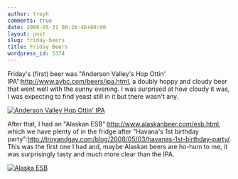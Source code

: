 ```yaml
---
author: troyh
comments: true
date: 2008-05-31 00:26:46+00:00
layout: post
slug: friday-beers
title: Friday Beers
wordpress_id: 3374
---
```


Friday's (first) beer was "Anderson Valley's Hop Ottin' IPA":http://www.avbc.com/beers/ipa.html, a doubly hoppy and cloudy beer that went well with the sunny evening. I was surprised at how cloudy it was, I was expecting to find yeast still in it but there wasn't any.

[![Anderson Valley Hop Ottin' IPA](http://farm4.static.flickr.com/3143/2538329243_d71426f5ce.jpg)](http://www.flickr.com/photos/troyh/2538329243/)

After that, I had an "Alaskan ESB":http://www.alaskanbeer.com/esb.html, which we have plenty of in the fridge after "Havana's 1st birthday party":http://troyandgay.com/blog/2008/05/03/havanas-1st-birthday-party/. This was the first one I had and, maybe Alaskan beers are ho-hum to me, it was surprisingly tasty and much more clear than the IPA.

[![Alaska ESB](http://farm3.static.flickr.com/2326/2539149934_834dbb033b.jpg)](http://www.flickr.com/photos/troyh/2539149934/)
